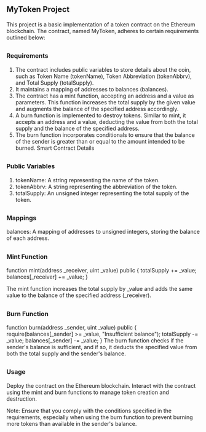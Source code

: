 # <span style="font-size:20px;">MyToken Project</span>


This project is a basic implementation of a token contract on the Ethereum blockchain. The contract, named MyToken, adheres to certain requirements outlined below:

## <span style="font-size:16px;">Requirements</span>

1. The contract includes public variables to store details about the coin, such as Token Name (tokenName), Token Abbreviation (tokenAbbrv), and Total Supply (totalSupply).
2. It maintains a mapping of addresses to balances (balances).
3. The contract has a mint function, accepting an address and a value as parameters. This function increases the total supply by the given value and augments the balance of the specified address accordingly.
4. A burn function is implemented to destroy tokens. Similar to mint, it accepts an address and a value, deducting the value from both the total supply and the balance of the specified address.
5. The burn function incorporates conditionals to ensure that the balance of the sender is greater than or equal to the amount intended to be burned.
Smart Contract Details

## <span style="font-size:16px;">Public Variables</span>

1. tokenName: A string representing the name of the token.
2. tokenAbbrv: A string representing the abbreviation of the token.
3. totalSupply: An unsigned integer representing the total supply of the token.

## <span style="font-size:16px;">Mappings</span>
balances: A mapping of addresses to unsigned integers, storing the balance of each address.

## <span style="font-size:16px;">Mint Function</span>

function mint(address _receiver, uint _value) public {
    totalSupply += _value;
    balances[_receiver] += _value;
}

The mint function increases the total supply by _value and adds the same value to the balance of the specified address (_receiver).

## <span style="font-size:16px;">Burn Function</span>

function burn(address _sender, uint _value) public {
    require(balances[_sender] >= _value, "Insufficient balance");
    totalSupply -= _value;
    balances[_sender] -= _value;
}
The burn function checks if the sender's balance is sufficient, and if so, it deducts the specified value from both the total supply and the sender's balance.

## <span style="font-size:16px;">Usage</span>

Deploy the contract on the Ethereum blockchain.
Interact with the contract using the mint and burn functions to manage token creation and destruction.

Note: Ensure that you comply with the conditions specified in the requirements, especially when using the burn function to prevent burning more tokens than available in the sender's balance.
